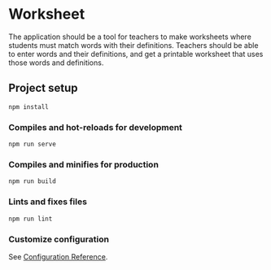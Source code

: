 # Worksheet

The application should be a tool for teachers to make worksheets where students must match words with their definitions. Teachers should be able to enter words and their definitions, and get a printable worksheet that uses those words and definitions.

## Project setup

```
npm install
```

### Compiles and hot-reloads for development

```
npm run serve
```

### Compiles and minifies for production

```
npm run build
```

### Lints and fixes files

```
npm run lint
```

### Customize configuration

See [Configuration Reference](https://cli.vuejs.org/config/).
